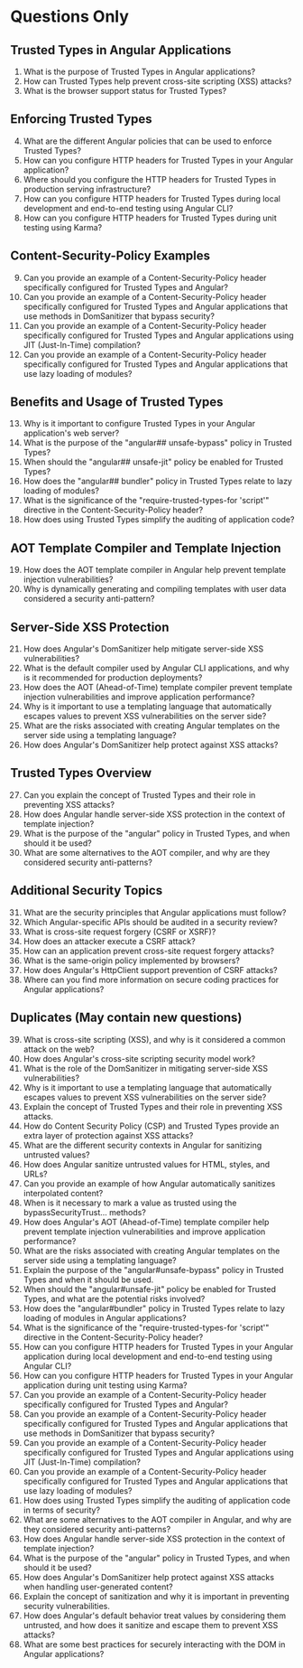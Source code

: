 # Questions Only
## Trusted Types in Angular Applications
1. What is the purpose of Trusted Types in Angular applications?
2. How can Trusted Types help prevent cross-site scripting (XSS) attacks?
3. What is the browser support status for Trusted Types?

## Enforcing Trusted Types
4. What are the different Angular policies that can be used to enforce Trusted Types?
5. How can you configure HTTP headers for Trusted Types in your Angular application?
6. Where should you configure the HTTP headers for Trusted Types in production serving infrastructure?
7. How can you configure HTTP headers for Trusted Types during local development and end-to-end testing using Angular CLI?
8. How can you configure HTTP headers for Trusted Types during unit testing using Karma?

## Content-Security-Policy Examples
9. Can you provide an example of a Content-Security-Policy header specifically configured for Trusted Types and Angular?
10. Can you provide an example of a Content-Security-Policy header specifically configured for Trusted Types and Angular applications that use methods in DomSanitizer that bypass security?
11. Can you provide an example of a Content-Security-Policy header specifically configured for Trusted Types and Angular applications using JIT (Just-In-Time) compilation?
12. Can you provide an example of a Content-Security-Policy header specifically configured for Trusted Types and Angular applications that use lazy loading of modules?

## Benefits and Usage of Trusted Types
13. Why is it important to configure Trusted Types in your Angular application's web server?
14. What is the purpose of the "angular## unsafe-bypass" policy in Trusted Types?
15. When should the "angular## unsafe-jit" policy be enabled for Trusted Types?
16. How does the "angular## bundler" policy in Trusted Types relate to lazy loading of modules?
17. What is the significance of the "require-trusted-types-for 'script'" directive in the Content-Security-Policy header?
18. How does using Trusted Types simplify the auditing of application code?

## AOT Template Compiler and Template Injection
19. How does the AOT template compiler in Angular help prevent template injection vulnerabilities?
20. Why is dynamically generating and compiling templates with user data considered a security anti-pattern?

## Server-Side XSS Protection
21. How does Angular's DomSanitizer help mitigate server-side XSS vulnerabilities?
22. What is the default compiler used by Angular CLI applications, and why is it recommended for production deployments?
23. How does the AOT (Ahead-of-Time) template compiler prevent template injection vulnerabilities and improve application performance?
24. Why is it important to use a templating language that automatically escapes values to prevent XSS vulnerabilities on the server side?
25. What are the risks associated with creating Angular templates on the server side using a templating language?
26. How does Angular's DomSanitizer help protect against XSS attacks?

## Trusted Types Overview
27. Can you explain the concept of Trusted Types and their role in preventing XSS attacks?
28. How does Angular handle server-side XSS protection in the context of template injection?
29. What is the purpose of the "angular" policy in Trusted Types, and when should it be used?
30. What are some alternatives to the AOT compiler, and why are they considered security anti-patterns?

## Additional Security Topics
31. What are the security principles that Angular applications must follow?
32. Which Angular-specific APIs should be audited in a security review?
33. What is cross-site request forgery (CSRF or XSRF)?
34. How does an attacker execute a CSRF attack?
35. How can an application prevent cross-site request forgery attacks?
36. What is the same-origin policy implemented by browsers?
37. How does Angular's HttpClient support prevention of CSRF attacks?
38. Where can you find more information on secure coding practices for Angular applications?


## Duplicates (May contain new questions)

39. What is cross-site scripting (XSS), and why is it considered a common attack on the web?
40. How does Angular's cross-site scripting security model work?
41. What is the role of the DomSanitizer in mitigating server-side XSS vulnerabilities?
42. Why is it important to use a templating language that automatically escapes values to prevent XSS vulnerabilities on the server side?
43. Explain the concept of Trusted Types and their role in preventing XSS attacks.
44. How do Content Security Policy (CSP) and Trusted Types provide an extra layer of protection against XSS attacks?
45. What are the different security contexts in Angular for sanitizing untrusted values?
46. How does Angular sanitize untrusted values for HTML, styles, and URLs?
47. Can you provide an example of how Angular automatically sanitizes interpolated content?
48. When is it necessary to mark a value as trusted using the bypassSecurityTrust... methods?
49. How does Angular's AOT (Ahead-of-Time) template compiler help prevent template injection vulnerabilities and improve application performance?
50. What are the risks associated with creating Angular templates on the server side using a templating language?
51. Explain the purpose of the "angular#unsafe-bypass" policy in Trusted Types and when it should be used.
52. When should the "angular#unsafe-jit" policy be enabled for Trusted Types, and what are the potential risks involved?
53. How does the "angular#bundler" policy in Trusted Types relate to lazy loading of modules in Angular applications?
54. What is the significance of the "require-trusted-types-for 'script'" directive in the Content-Security-Policy header?
55. How can you configure HTTP headers for Trusted Types in your Angular application during local development and end-to-end testing using Angular CLI?
56. How can you configure HTTP headers for Trusted Types in your Angular application during unit testing using Karma?
57. Can you provide an example of a Content-Security-Policy header specifically configured for Trusted Types and Angular?
58. Can you provide an example of a Content-Security-Policy header specifically configured for Trusted Types and Angular applications that use methods in DomSanitizer that bypass security?
59. Can you provide an example of a Content-Security-Policy header specifically configured for Trusted Types and Angular applications using JIT (Just-In-Time) compilation?
60. Can you provide an example of a Content-Security-Policy header specifically configured for Trusted Types and Angular applications that use lazy loading of modules?
61. How does using Trusted Types simplify the auditing of application code in terms of security?
62. What are some alternatives to the AOT compiler in Angular, and why are they considered security anti-patterns?
63. How does Angular handle server-side XSS protection in the context of template injection?
64. What is the purpose of the "angular" policy in Trusted Types, and when should it be used?
65. How does Angular's DomSanitizer help protect against XSS attacks when handling user-generated content?
66. Explain the concept of sanitization and why it is important in preventing security vulnerabilities.
67. How does Angular's default behavior treat values by considering them untrusted, and how does it sanitize and escape them to prevent XSS attacks?
68. What are some best practices for securely interacting with the DOM in Angular applications?
